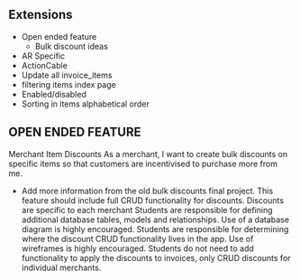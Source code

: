 ## Extensions
- Open ended feature
  - Bulk discount ideas
- AR Specific
- ActionCable
- Update all invoice_items
- filtering items index page
- Enabled/disabled
- Sorting in items alphabetical order


## OPEN ENDED FEATURE

Merchant Item Discounts
As a merchant, I want to create bulk discounts on specific items so that customers are incentivised to purchase more from me.
* Add more information from the old bulk discounts final project.
This feature should include full CRUD functionality for discounts.
Discounts are specific to each merchant
Students are responsible for defining additional database tables, models and relationships. Use of a database diagram is highly encouraged.
Students are responsible for determining where the discount CRUD functionality lives in the app. Use of wireframes is highly encouraged.
Students do not need to add functionality to apply the discounts to invoices, only CRUD discounts for individual merchants.
